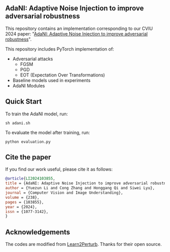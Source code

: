 ## AdaNI: Adaptive Noise Injection to improve adversarial robustness



This repository contains an implementation corresponding to our CVIU 2024 paper: "[AdaNI: Adaptive Noise Injection to improve adversarial robustness](https://www.sciencedirect.com/science/article/abs/pii/S1077314223002357)". 


This repository includes PyTorch implementation of:

- Adversarial attacks 
    - FGSM
    - PGD
    - EOT (Expectation Over Transformations)
- Baseline models used in experiments
- AdaNI Modules




## Quick Start


To train the AdaNI model, run:
```
sh adani.sh
```
To evaluate the model after training, run:

```
python evaluation.py
```


## Cite the paper
If you find our work useful, please cite it as follows:
```bibtex
@article{LI2024103855,
title = {AdaNI: Adaptive Noise Injection to improve adversarial robustness},
author = {Yuezun Li and Cong Zhang and Honggang Qi and Siwei Lyu},
journal = {Computer Vision and Image Understanding},
volume = {238},
pages = {103855},
year = {2024},
issn = {1077-3142},
}
```
## Acknowledgements

The codes are modified from [Learn2Perturb](https://github.com/ArmenJeddi/Learn2Perturb). Thanks for their open source.
